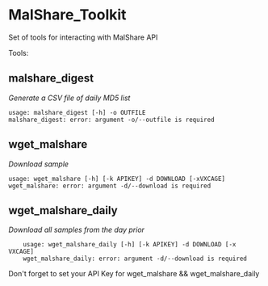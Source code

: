 MalShare_Toolkit
==============


Set of tools for interacting with MalShare API

Tools:

malshare_digest 
--------------
*Generate a CSV file of daily MD5 list*

	usage: malshare_digest [-h] -o OUTFILE
	malshare_digest: error: argument -o/--outfile is required


wget_malshare
--------------
*Download sample*

	usage: wget_malshare [-h] [-k APIKEY] -d DOWNLOAD [-xVXCAGE]
	wget_malshare: error: argument -d/--download is required

wget_malshare_daily
--------------
*Download all samples from the day prior*

        usage: wget_malshare_daily [-h] [-k APIKEY] -d DOWNLOAD [-x VXCAGE]
        wget_malshare_daily: error: argument -d/--download is required





		 
Don't forget to set your API Key for wget_malshare && wget_malshare_daily




